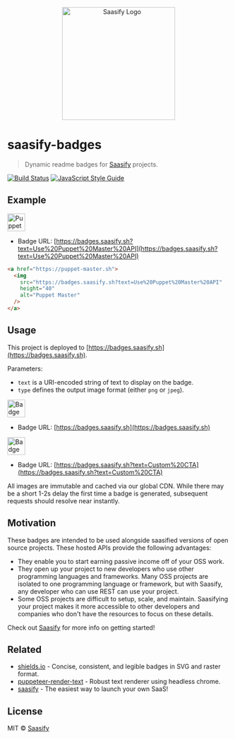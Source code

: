 <p align="center">
  <a href="https://saasify.sh" title="Saasify">
    <img src="https://raw.githubusercontent.com/saasify-sh/saasify/master/logo-vert-white@4x.png" alt="Saasify Logo" width="256" />
  </a>
</p>

# saasify-badges

> Dynamic readme badges for [Saasify](https://saasify.sh) projects.

[![Build Status](https://travis-ci.com/saasify-sh/saasify.svg?branch=master)](https://travis-ci.com/saasify-sh/saasify) [![JavaScript Style Guide](https://img.shields.io/badge/code_style-standard-brightgreen.svg)](https://standardjs.com)

## Example

<a href="https://puppet-master.sh">
  <img
    src="https://badges.saasify.sh?text=Use%20Puppet%20Master%20API"
    height="40"
    alt="Puppet Master"
  />
</a>

- Badge URL: [https://badges.saasify.sh?text=Use%20Puppet%20Master%20API](https://badges.saasify.sh?text=Use%20Puppet%20Master%20API)

```html
<a href="https://puppet-master.sh">
  <img
    src="https://badges.saasify.sh?text=Use%20Puppet%20Master%20API"
    height="40"
    alt="Puppet Master"
  />
</a>
```

## Usage

This project is deployed to [https://badges.saasify.sh](https://badges.saasify.sh).

Parameters:
  - `text` is a URI-encoded string of text to display on the badge.
  - `type` defines the output image format (either `png` or `jpeg`).

<img
  src="https://badges.saasify.sh?cache=3"
  height="40"
  alt="Badge with default text"
/>

- Badge URL: [https://badges.saasify.sh](https://badges.saasify.sh)

<img
  src="https://badges.saasify.sh?text=Custom%20CTA&cache=3"
  height="40"
  alt="Badge with custom text"
/>

- Badge URL: [https://badges.saasify.sh?text=Custom%20CTA](https://badges.saasify.sh?text=Custom%20CTA)

All images are immutable and cached via our global CDN. While there may be a short 1-2s delay the first time a badge is generated, subsequent requests should resolve near instantly.

## Motivation

These badges are intended to be used alongside saasified versions of open source projects. These hosted APIs provide the following advantages:

- They enable you to start earning passive income off of your OSS work.
- They open up your project to new developers who use other programming languages and frameworks. Many OSS projects are isolated to one programming language or framework, but with Saasify, any developer who can use REST can use your project.
- Some OSS projects are difficult to setup, scale, and maintain. Saasifying your project makes it more accessible to other developers and companies who don't have the resources to focus on these details.

Check out [Saasify](http://saasify.sh) for more info on getting started!

## Related

- [shields.io](https://shields.io/) - Concise, consistent, and legible badges in SVG and raster format.
- [puppeteer-render-text](https://github.com/transitive-bullshit/puppeteer-render-text) - Robust text renderer using headless chrome.
- [saasify](https://saasify.sh) - The easiest way to launch your own SaaS!

## License

MIT © [Saasify](https://saasify.sh)
